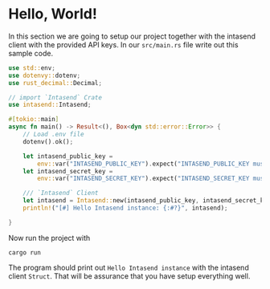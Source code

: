 # Hello, World!

In this section we are going to setup our project together with the intasend client with the provided API keys.
In our `src/main.rs` file write out this sample code.

```rust
use std::env;
use dotenvy::dotenv;
use rust_decimal::Decimal;

// import `Intasend` Crate
use intasend::Intasend;

#[tokio::main]
async fn main() -> Result<(), Box<dyn std::error::Error>> {
    // Load .env file
    dotenv().ok();

    let intasend_public_key =
        env::var("INTASEND_PUBLIC_KEY").expect("INTASEND_PUBLIC_KEY must be set");
    let intasend_secret_key =
        env::var("INTASEND_SECRET_KEY").expect("INTASEND_SECRET_KEY must be set");

    /// `Intasend` Client
    let intasend = Intasend::new(intasend_public_key, intasend_secret_key, true);
    println!("[#] Hello Intasend instance: {:#?}", intasend);

}   

```

Now run the project with 

```shell
cargo run
``` 

The program should print out `Hello Intasend instance` with the intasend client `Struct`. That will be assurance that you have setup everything well. 